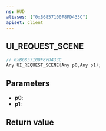 ```yaml
---
ns: HUD
aliases: ["0xB6857100F8FD433C"]
apiset: client
---
```

## UI_REQUEST_SCENE

```c
// 0xB6857100F8FD433C
Any UI_REQUEST_SCENE(Any p0,Any p1);
```


## Parameters
* **p0**:
* **p1**:

## Return value

